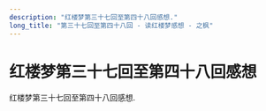```yaml
---
description: "红楼梦第三十七回至第四十八回感想."
long_title: "第三十七回至第四十八回 - 读红楼梦感想 - 之枫"
---
```


# 红楼梦第三十七回至第四十八回感想

红楼梦第三十七回至第四十八回感想.
